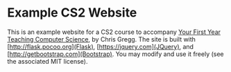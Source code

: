 # Example CS2 Website

This is an example website for a CS2 course to accompany [Your First Year Teaching Computer Science](https://yourfirstyearteaching.com), by Chris Gregg. The site is built with [http://flask.pocoo.org](Flask), [https://jquery.com](JQuery), and [http://getbootstrap.com](Bootstrap). You may modify and use it freely (see the associated MIT license).
